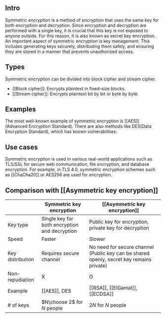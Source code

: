 ## Intro
Symmetric encryption is a method of encryption that uses the same key for both encryption and decryption. Since encryption and decryption are performed with a single key, it is crucial that this key is not exposed to anyone outside. For this reason, it is also known as secret key encryption.
An important aspect of symmetric encryption is key management. This includes generating keys securely, distributing them safely, and ensuring they are stored in a manner that prevents unauthorized access.

## Types
Symmetric encryption can be divided into block cipher and stream cipher.
- [[Block cipher]]: Encrypts plaintext in fixed-size blocks.
- [[Stream cipher]]: Encrypts plaintext bit by bit or byte by byte.

## Examples
The most well-known example of symmetric encryption is [[AES]](Advanced Encryption Standard). There are also methods like DES(Data Encryption Standard), which has known vulnerabilities.

## Use cases
Symmetric encryption is used in various real-world applications such as TLS/SSL for secure web communication, file encryption, and database encryption. For example, in TLS 4.0, symmetric encryption schemes such as [[ChaCha20]] or AES256 are used for encryption.

## Comparison with [[Asymmetric key encryption]]
|                  | Symmetric key encryption                      | [[Asymmetric key encryption]]                                                            |
| ---------------- | --------------------------------------------- | ---------------------------------------------------------------------------------------- |
| Key type         | Single key for both encryption and decryption | Public key for encryption, private key for decryption                                    |
| Speed            | Faster                                        | Slower                                                                                   |
| Key distribution | Requires secure channel                       | No need for secure channel (Public key can be shared openly, secret key remains private) |
| Non-repudiation  | X                                             | O                                                                                        |
| Example          | [[AES]], DES                                  | [[RSA]], [[ElGamal]], [[ECDSA]]                                                          |
| # of keys        | $N\choose 2$ for $N$ people                   | $2N$ for $N$ people                                                                      |








